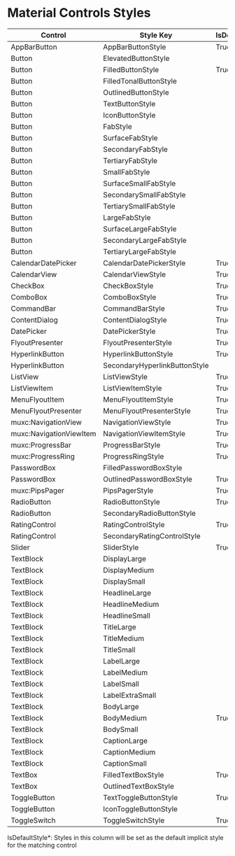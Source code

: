 ﻿# Material Controls Styles
Control|Style Key|IsDefaultStyle*
-|-|-
AppBarButton|AppBarButtonStyle|True
Button|ElevatedButtonStyle|
Button|FilledButtonStyle|True
Button|FilledTonalButtonStyle|
Button|OutlinedButtonStyle|
Button|TextButtonStyle|
Button|IconButtonStyle|
Button|FabStyle|
Button|SurfaceFabStyle|
Button|SecondaryFabStyle|
Button|TertiaryFabStyle|
Button|SmallFabStyle|
Button|SurfaceSmallFabStyle|
Button|SecondarySmallFabStyle|
Button|TertiarySmallFabStyle|
Button|LargeFabStyle|
Button|SurfaceLargeFabStyle|
Button|SecondaryLargeFabStyle|
Button|TertiaryLargeFabStyle|
CalendarDatePicker|CalendarDatePickerStyle|True
CalendarView|CalendarViewStyle|True
CheckBox|CheckBoxStyle|True
ComboBox|ComboBoxStyle|True
CommandBar|CommandBarStyle|True
ContentDialog|ContentDialogStyle|True
DatePicker|DatePickerStyle|True
FlyoutPresenter|FlyoutPresenterStyle|True
HyperlinkButton|HyperlinkButtonStyle|True
HyperlinkButton|SecondaryHyperlinkButtonStyle|
ListView|ListViewStyle|True
ListViewItem|ListViewItemStyle|True
MenuFlyoutItem|MenuFlyoutItemStyle|True
MenuFlyoutPresenter|MenuFlyoutPresenterStyle|True
muxc:NavigationView|NavigationViewStyle|True
muxc:NavigationViewItem|NavigationViewItemStyle|True
muxc:ProgressBar|ProgressBarStyle|True
muxc:ProgressRing|ProgressRingStyle|True
PasswordBox|FilledPasswordBoxStyle|
PasswordBox|OutlinedPasswordBoxStyle|True
muxc:PipsPager|PipsPagerStyle|True
RadioButton|RadioButtonStyle|True
RadioButton|SecondaryRadioButtonStyle|
RatingControl|RatingControlStyle|True
RatingControl|SecondaryRatingControlStyle|
Slider|SliderStyle|True
TextBlock|DisplayLarge|
TextBlock|DisplayMedium|
TextBlock|DisplaySmall|
TextBlock|HeadlineLarge|
TextBlock|HeadlineMedium|
TextBlock|HeadlineSmall|
TextBlock|TitleLarge|
TextBlock|TitleMedium|
TextBlock|TitleSmall|
TextBlock|LabelLarge|
TextBlock|LabelMedium|
TextBlock|LabelSmall|
TextBlock|LabelExtraSmall|
TextBlock|BodyLarge|
TextBlock|BodyMedium|True
TextBlock|BodySmall|
TextBlock|CaptionLarge|
TextBlock|CaptionMedium|
TextBlock|CaptionSmall|
TextBox|FilledTextBoxStyle|True
TextBox|OutlinedTextBoxStyle|
ToggleButton|TextToggleButtonStyle|True
ToggleButton|IconToggleButtonStyle|
ToggleSwitch|ToggleSwitchStyle|True

IsDefaultStyle*: Styles in this column will be set as the default implicit style for the matching control
